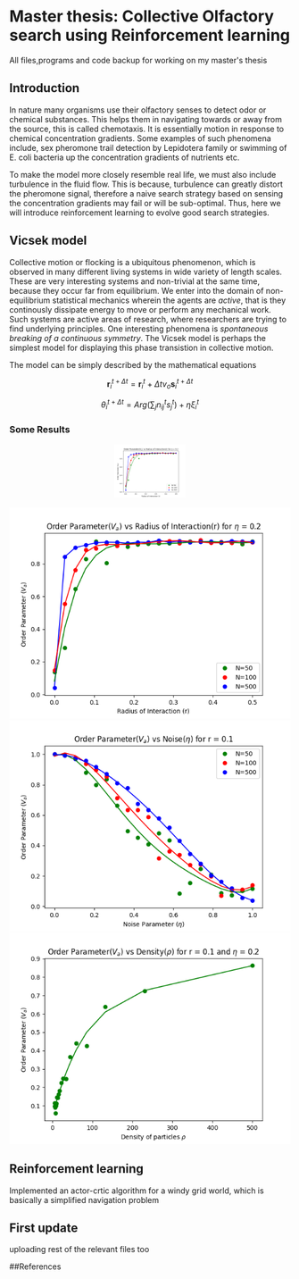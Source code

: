 # Master thesis: Collective Olfactory search using Reinforcement learning
All files,programs and code backup for working on my master's thesis

## Introduction
In nature many organisms use their olfactory senses to detect odor or chemical substances. This helps them in navigating towards or away from the source, this is called chemotaxis. It is essentially motion in response to chemical concentration gradients. Some examples of such phenomena include, sex pheromone trail detection by Lepidotera family or swimming of E. coli bacteria up the concentration gradients of nutrients etc.

To make the model more closely resemble real life, we must also include turbulence in the fluid flow. This is because, turbulence can greatly distort the pheromone signal, therefore a naive search strategy based on sensing the concentration gradients may fail or will be sub-optimal. Thus, here we will introduce reinforcement learning to evolve good search strategies.


## Vicsek model 
Collective motion or flocking is a ubiquitous phenomenon, which is observed in many different living systems in wide variety of length scales. These are very interesting systems and non-trivial at the same time, because they occur far from equilibrium. We enter into the domain of non-equilibrium statistical mechanics wherein the agents are _active_, that is they continously dissipate energy to move or perform any mechanical work. Such systems are active areas of research, where researchers are trying to find underlying principles. One interesting phenomena is _spontaneous breaking of a continuous symmetry_. The Vicsek model is perhaps the simplest model for displaying this phase transistion in collective motion.

The model can be simply described by the mathematical equations

$$ \textbf{r}_i^{t + \Delta t} = \textbf{r}_i^{t} + \Delta tv_o \textbf{s}_i^{t+\Delta t}$$

$$ \theta_{i}^{t + \Delta t} = Arg (\sum_{j} n_{ij}^{t} s^t_j) + \eta \xi_i^t$$

### Some Results
<p align = "center">
  <img src="https://github.com/redboxup/masters_thesis/blob/main/vicsek_model/order_parameter_vs_radius_interaction.png" width="128"/>
  
![alt text](https://github.com/redboxup/masters_thesis/blob/main/vicsek_model/order_parameter_vs_radius_interaction.png)
![alt text](https://github.com/redboxup/masters_thesis/blob/main/vicsek_model/order_parameter_vs_noise.png)
![alt text](https://github.com/redboxup/masters_thesis/blob/main/vicsek_model/order_parameter_vs_density.png)
</p>





## Reinforcement learning
Implemented an actor-crtic algorithm for a windy grid world, which is basically a simplified navigation problem

## First update
uploading rest of the relevant files too


##References


